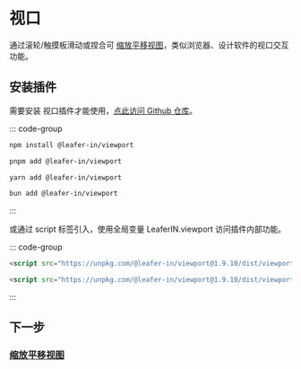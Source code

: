 # 视口

通过滚轮/触摸板滑动或捏合可 [缩放平移视图](/guide/advanced/viewport.md)，类似浏览器、设计软件的视口交互功能。

## 安装插件

需要安装 视口插件才能使用，[点此访问 Github 仓库](https://github.com/leaferjs/leafer-in/tree/main/packages/viewport)。

::: code-group

```sh [npm]
npm install @leafer-in/viewport
```

```sh [pnpm]
pnpm add @leafer-in/viewport
```

```sh [yarn]
yarn add @leafer-in/viewport
```

```sh [bun]
bun add @leafer-in/viewport
```

:::

或通过 script 标签引入，使用全局变量 LeaferIN.viewport 访问插件内部功能。

::: code-group

```html [viewport.min]
<script src="https://unpkg.com/@leafer-in/viewport@1.9.10/dist/viewport.min.js"></script>
```

```html [viewport]
<script src="https://unpkg.com/@leafer-in/viewport@1.9.10/dist/viewport.js"></script>
```

<!-- https://unpkg.com 无法访问时，可替换为 https://cdn.jsdelivr.net/npm -->

:::

## 下一步

### [缩放平移视图](/guide/advanced/viewport.md)
